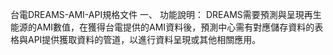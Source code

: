 台電DREAMS-AMI-API規格文件
一、 功能說明：
DREAMS需要預測與呈現再生能源的AMI數值，在獲得台電提供的AMI資料後，預測中心需有對應儲存資料的表格與API提供獲取資料的管道，以進行資料呈現或其他相關應用。